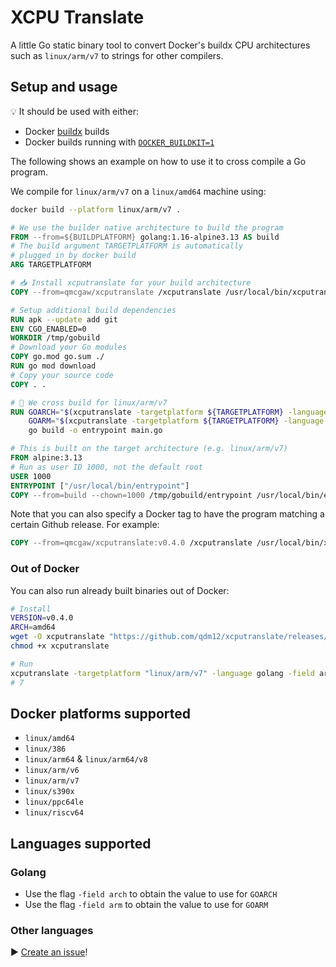 # XCPU Translate

A little Go static binary tool to convert Docker's buildx CPU architectures such as `linux/arm/v7` to strings for other compilers.

## Setup and usage

💡 It should be used with either:

- Docker [buildx](https://docs.docker.com/buildx/working-with-buildx/) builds
- Docker builds running with [`DOCKER_BUILDKIT=1`](https://docs.docker.com/develop/develop-images/build_enhancements/#to-enable-buildkit-builds)

The following shows an example on how to use it to cross compile a Go program.

We compile for `linux/arm/v7` on a `linux/amd64` machine using:

```sh
docker build --platform linux/arm/v7 .
```

```Dockerfile
# We use the builder native architecture to build the program
FROM --from=${BUILDPLATFORM} golang:1.16-alpine3.13 AS build
# The build argument TARGETPLATFORM is automatically
# plugged in by docker build
ARG TARGETPLATFORM

# 📥 Install xcputranslate for your build architecture
COPY --from=qmcgaw/xcputranslate /xcputranslate /usr/local/bin/xcputranslate

# Setup additional build dependencies
RUN apk --update add git
ENV CGO_ENABLED=0
WORKDIR /tmp/gobuild
# Download your Go modules
COPY go.mod go.sum ./
RUN go mod download
# Copy your source code
COPY . .

# 🦾 We cross build for linux/arm/v7
RUN GOARCH="$(xcputranslate -targetplatform ${TARGETPLATFORM} -language golang -field arch)" \
    GOARM="$(xcputranslate -targetplatform ${TARGETPLATFORM} -language golang -field arm)" \
    go build -o entrypoint main.go

# This is built on the target architecture (e.g. linux/arm/v7)
FROM alpine:3.13
# Run as user ID 1000, not the default root
USER 1000
ENTRYPOINT ["/usr/local/bin/entrypoint"]
COPY --from=build --chown=1000 /tmp/gobuild/entrypoint /usr/local/bin/entrypoint
```

Note that you can also specify a Docker tag to have the program matching a certain Github release. For example:

```Dockerfile
COPY --from=qmcgaw/xcputranslate:v0.4.0 /xcputranslate /usr/local/bin/xcputranslate
```

### Out of Docker

You can also run already built binaries out of Docker:

```sh
# Install
VERSION=v0.4.0
ARCH=amd64
wget -O xcputranslate "https://github.com/qdm12/xcputranslate/releases/download/$VERSION/xcputranslate_$VERSION_linux_$ARCH"
chmod +x xcputranslate

# Run
xcputranslate -targetplatform "linux/arm/v7" -language golang -field arch
# 7
```

## Docker platforms supported

- `linux/amd64`
- `linux/386`
- `linux/arm64` & `linux/arm64/v8`
- `linux/arm/v6`
- `linux/arm/v7`
- `linux/s390x`
- `linux/ppc64le`
- `linux/riscv64`

## Languages supported

### Golang

- Use the flag `-field arch` to obtain the value to use for `GOARCH`
- Use the flag `-field arm` to obtain the value to use for `GOARM`

### Other languages

▶️ [Create an issue](https://github.com/qdm12/xcputranslate/issues/new)!
